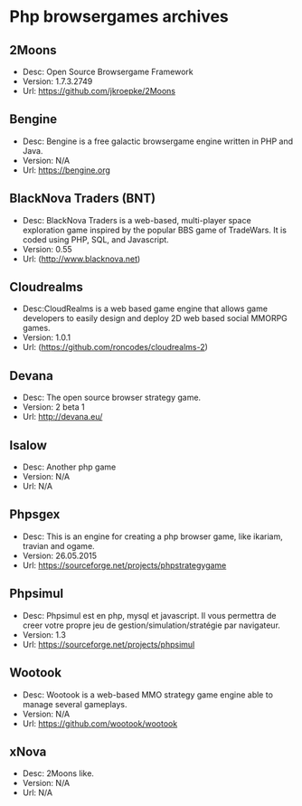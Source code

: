 # Php browsergames archives


## 2Moons

- Desc: Open Source Browsergame Framework
- Version: 1.7.3.2749
- Url: https://github.com/jkroepke/2Moons


## Bengine

- Desc: Bengine is a free galactic browsergame engine written in PHP and Java.
- Version: N/A
- Url: https://bengine.org


## BlackNova Traders (BNT)

- Desc: BlackNova Traders is a web-based, multi-player space exploration game inspired by the popular BBS game of TradeWars. It is coded using PHP, SQL, and 
Javascript.
- Version: 0.55
- Url: (http://www.blacknova.net)


## Cloudrealms

- Desc:CloudRealms is a web based game engine that allows game developers to easily design and deploy 2D web based social MMORPG games.
- Version: 1.0.1
- Url: (https://github.com/roncodes/cloudrealms-2)


## Devana

- Desc: The open source browser strategy game.
- Version: 2 beta 1
- Url: http://devana.eu/


## Isalow

- Desc: Another php game
- Version: N/A
- Url: N/A


## Phpsgex

- Desc: This is an engine for creating a php browser game, like ikariam, travian and ogame.
- Version: 26.05.2015
- Url: https://sourceforge.net/projects/phpstrategygame


## Phpsimul

- Desc: Phpsimul est en php, mysql et javascript. Il vous permettra de creer votre propre jeu de gestion/simulation/stratégie par navigateur.
- Version: 1.3
- Url: https://sourceforge.net/projects/phpsimul


## Wootook

- Desc: Wootook is a web-based MMO strategy game engine able to manage several gameplays.
- Version: N/A
- Url: https://github.com/wootook/wootook


## xNova

- Desc: 2Moons like.
- Version: N/A
- Url: N/A